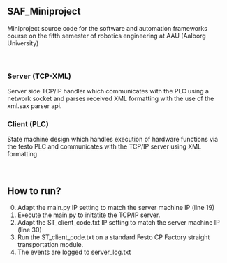 ## SAF_Miniproject
Miniproject source code for the software and automation frameworks course on the fifth semester of robotics engineering at AAU (Aalborg University) <br /><br /><br />

### Server (TCP-XML)
Server side TCP/IP handler which communicates with the PLC using a network socket and parses received XML formatting with the use of the xml.sax parser api.

### Client (PLC)
State machine design which handles execution of hardware functions via the festo PLC and communicates with the TCP/IP server using XML formatting. <br /><br /><br />

## How to run?
0. Adapt the main.py IP setting to match the server machine IP (line 19)<br />
1. Execute the main.py to initatite the TCP/IP server.<br />
2. Adapt the ST_client_code.txt IP setting to match the server machine IP (line 30)<br />
3. Run the ST_client_code.txt on a standard Festo CP Factory straight transportation module.<br />
4. The events are logged to server_log.txt
